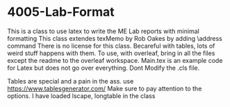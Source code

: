 # 4005-Lab-Format
This is a class to use latex to write the ME Lab reports with minimal formatting This class extendes texMemo by Rob Oakes by adding \address command There is no license for this class. Becareful with tables, lots of weird stuff happens with them. To use, with overleaf, bring in all the files except the readme to the overleaf workspace. Main.tex is an example code for Latex but does not go over everything. Dont Modify the .cls file.

Tables are special and a pain in the ass. use https://www.tablesgenerator.com/
Make sure to pay attention to the options. I have loaded lscape, longtable in the class
